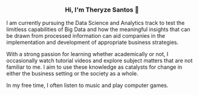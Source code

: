 ### <center>Hi, I'm Theryze Santos 👋</center>

I am currently pursuing the Data Science and Analytics track to test the limitless capabilities of Big Data and how the meaningful insights that can be drawn from processed information can aid companies in the implementation and development of appropriate business strategies.

With a strong passion for learning whether academically or not, I occasionally watch tutorial videos and explore subject matters that are not familiar to me. I aim to use these knowledge as catalysts for change in either the business setting or the society as a whole. 

In my free time, I often listen to music and play computer games.
